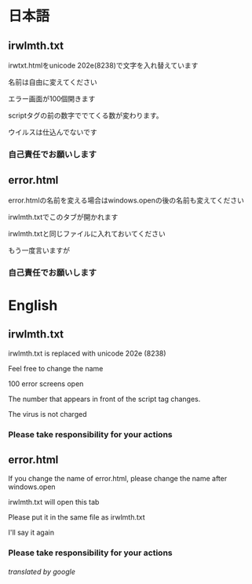 # 日本語
## irwlmth.txt
irwtxt.htmlをunicode 202e(8238)で文字を入れ替えています

名前は自由に変えてください

エラー画面が100個開きます

scriptタグの前の数字ででてくる数が変わります。

ウイルスは仕込んでないです

### 自己責任でお願いします

## error.html
error.htmlの名前を変える場合はwindows.openの後の名前も変えてください

irwlmth.txtでこのタブが開かれます

irwlmth.txtと同じファイルに入れておいてください

もう一度言いますが
### 自己責任でお願いします


# English
## irwlmth.txt
irwlmth.txt is replaced with unicode 202e (8238)

Feel free to change the name

100 error screens open

The number that appears in front of the script tag changes.

The virus is not charged

### Please take responsibility for your actions

## error.html
If you change the name of error.html, please change the name after windows.open

irwlmth.txt will open this tab

Please put it in the same file as irwlmth.txt

I'll say it again
### Please take responsibility for your actions
###### translated by google
